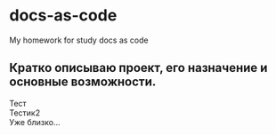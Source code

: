 # docs-as-code
My homework for study docs as code  
## Кратко описываю проект, его назначение и основные возможности.  
Тест  
Тестик2  
Уже близко...




